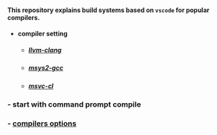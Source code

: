 #### This repository explains build systems based on `vscode` for popular compilers.

* #### compiler setting
    * ##### [llvm-clang](sub/llvm-clang-vscode.md)
    * ##### [msys2-gcc]()
    * ##### [msvc-cl]()
### - start with command prompt compile
### - [compilers options](sub/compilers_options.md)